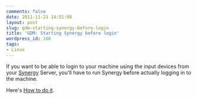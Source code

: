 ```yaml
---
comments: false
date: 2011-11-21 14:51:08
layout: post
slug: gdm-starting-synergy-before-login
title: 'GDM: Starting Synergy before login'
wordpress_id: 166
tags:
- Linux
---
```


If you want to be able to login to your machine using the input devices from your [Synergy][SynergyProject] Server, you'll have to run Synergy before actually logging in to the machine. 

Here's [How to do it][SynergyGDM].

[SynergyGDM]:https://help.ubuntu.com/community/SynergyHowto#On_the_Client-1
[SynergyProject]:http://synergy-foss.org/
